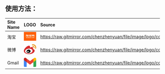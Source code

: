 ## 使用方法：

<!--
https://raw.gitmirror.com/chenzhenyuan/file/image/logo/
-->

Site Name | LOGO | Source
:-- | :-: | :--
淘宝   | <img width="128" src="./com.taobao" /> | https://raw.gitmirror.com/chenzhenyuan/file/image/logo/com.taobao
微博   | <img width="128" src="./com.weibo.svg" /> | https://raw.gitmirror.com/chenzhenyuan/file/image/logo/com.weibo.svg
Gmail | <img width="128" src="./com.google.mail.svg" /> | https://raw.gitmirror.com/chenzhenyuan/file/image/logo/com.google.mail.svg

